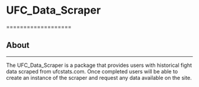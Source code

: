 # UFC_Data_Scraper
===================
## About
-------------------
The UFC_Data_Scraper is a package that provides users with historical fight data scraped from ufcstats.com. Once completed users will be able to create an instance of the scraper and request any data available on the site.  
 
